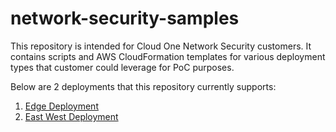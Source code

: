 # network-security-samples

This repository is intended for Cloud One Network Security customers. It contains scripts and AWS CloudFormation templates for various deployment types that customer could leverage for PoC purposes.

Below are 2 deployments that this repository currently supports:
1. [Edge Deployment](edge-deployment/README.md)
2. [East West Deployment](east-west/README.md)